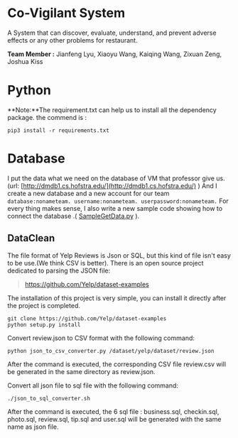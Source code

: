 Co-Vigilant System
================================

A System that can discover, evaluate, understand, and prevent adverse effects or any other problems for restaurant.

**Team Member :** Jianfeng Lyu, Xiaoyu Wang, Kaiqing Wang, Zixuan Zeng,
Joshua Kiss

Python
================================

**Note:**The requirement.txt can help us to install all the dependency
package. the commend is : 

    pip3 install -r requirements.txt

Database
================================
I put the data what we need on the database of VM that professor give
us.(url: [http://dmdb1.cs.hofstra.edu/](http://dmdb1.cs.hofstra.edu/) ) And I create a new database and a new account for our team
`database:nonameteam. username:nonameteam. userpassword:nonameteam.` For
every thing makes sense, I also write a new sample code showing how to
connect the database .(
[SampleGetData.py](./CoVigilantSystems/SampleGetData.py) ).

DataClean
------------
The file format of Yelp Reviews is Json or SQL, but this kind of file
isn't easy to be use.(We think CSV is better). There is an open source project dedicated to parsing the JSON file:

> https://github.com/Yelp/dataset-examples

The installation of this project is very simple, you can install it directly after the project is completed.

	git clone https://github.com/Yelp/dataset-examples
	python setup.py install

Convert review.json to CSV format with the following command:

	python json_to_csv_converter.py /dataset/yelp/dataset/review.json

After the command is executed, the corresponding CSV file review.csv will be generated in the same directory as review.json.

Convert all json file to sql file with the following command:

	./json_to_sql_converter.sh
	
After the command is executed, the 6 sql file : business.sql, checkin.sql, photo.sql, review.sql, tip.sql and user.sql will be generated with the same name as json file.